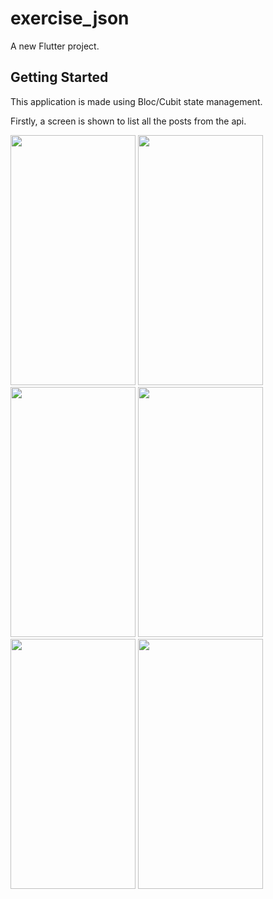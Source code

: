 # exercise_json

A new Flutter project.

## Getting Started

This application is made using Bloc/Cubit state management.

Firstly, a screen is shown to list all the posts from the api.

<img src="https://github.com/dikshyaBajracharya22/ExerciseJsonApi/assets/92141558/796d251b-fff7-47bf-a184-e72742683543" width="200" height="400">
<img src="https://github.com/dikshyaBajracharya22/ExerciseJsonApi/assets/92141558/ff7dcb04-9550-499f-8186-b1d89457a240" width="200", height="400">
<img src="https://github.com/dikshyaBajracharya22/ExerciseJsonApi/assets/92141558/c8e6d46e-eaa4-496d-832c-2594ebe69de2" width="200", height="400">
<img src="https://github.com/dikshyaBajracharya22/ExerciseJsonApi/assets/92141558/f1ac054f-9682-4cd4-a253-ac98107f152d" width="200", height="400">
<img src="https://github.com/dikshyaBajracharya22/ExerciseJsonApi/assets/92141558/53ab370a-028f-47bb-9ab0-69780a0c5c53" width="200", height="400">
<img src="https://github.com/dikshyaBajracharya22/ExerciseJsonApi/assets/92141558/c8e6d46e-eaa4-496d-832c-2594ebe69de2" width="200", height="400">

